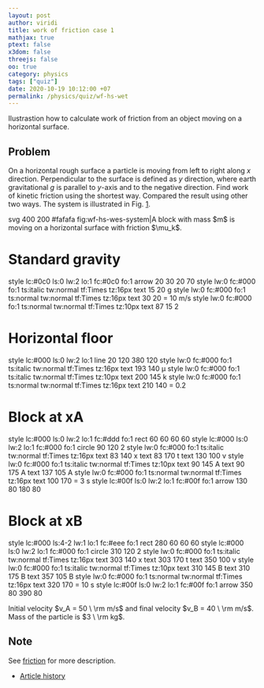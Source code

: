 ```yaml
---
layout: post
author: viridi
title: work of friction case 1
mathjax: true
ptext: false
x3dom: false
threejs: false
oo: true
category: physics
tags: ["quiz"]
date: 2020-10-19 10:12:00 +07
permalink: /physics/quiz/wf-hs-wet
---
```

Ilustrastion how to calculate work of friction from an object moving on a horizontal surface.


## Problem
On a horizontal rough surface a particle is moving from left to right along $x$ direction. Perpendicular to the surface is defined as $y$ direction, where earth gravitational $g$ is parallel to $y$-axis and to the negative direction. Find work of kinetic friction using the shortest way. Compared the result using other two ways. The system is illustrated in Fig. <a href="#fig:wf-hs-wes-system">1</a>.

<oo>
svg 400 200 #fafafa fig:wf-hs-wes-system|A block with mass $m$ is moving on a horizontal surface with friction $\mu_k$.

# Standard gravity
style lc:#0c0 ls:0 lw:2 lo:1 fc:#0c0 fo:1
arrow 20 30 20 70
style lw:0 fc:#000 fo:1 ts:italic tw:normal tf:Times tz:16px
text 15 20 g
style lw:0 fc:#000 fo:1 ts:normal tw:normal tf:Times tz:16px
text 30 20 = 10 m/s
style lw:0 fc:#000 fo:1 ts:normal tw:normal tf:Times tz:10px
text 87 15 2

# Horizontal floor
style lc:#000 ls:0 lw:2 lo:1
line 20 120 380 120
style lw:0 fc:#000 fo:1 ts:italic tw:normal tf:Times tz:16px
text 193 140 &mu;
style lw:0 fc:#000 fo:1 ts:italic tw:normal tf:Times tz:10px
text 200 145 k
style lw:0 fc:#000 fo:1 ts:normal tw:normal tf:Times tz:16px
text 210 140 = 0.2

# Block at xA
style lc:#000 ls:0 lw:2 lo:1 fc:#ddd fo:1
rect 60 60 60 60
style lc:#000 ls:0 lw:2 lo:1 fc:#000 fo:1
circle 90 120 2
style lw:0 fc:#000 fo:1 ts:italic tw:normal tf:Times tz:16px
text 83 140 x
text 83 170 t
text 130 100 v
style lw:0 fc:#000 fo:1 ts:italic tw:normal tf:Times tz:10px
text 90 145 A
text 90 175 A
text 137 105 A
style lw:0 fc:#000 fo:1 ts:normal tw:normal tf:Times tz:16px
text 100 170 = 3 s
style lc:#00f ls:0 lw:2 lo:1 fc:#00f fo:1
arrow 130 80 180 80

# Block at xB
style lc:#000 ls:4-2 lw:1 lo:1 fc:#eee fo:1
rect 280 60 60 60
style lc:#000 ls:0 lw:2 lo:1 fc:#000 fo:1
circle 310 120 2
style lw:0 fc:#000 fo:1 ts:italic tw:normal tf:Times tz:16px
text 303 140 x
text 303 170 t
text 350 100 v
style lw:0 fc:#000 fo:1 ts:italic tw:normal tf:Times tz:10px
text 310 145 B
text 310 175 B
text 357 105 B
style lw:0 fc:#000 fo:1 ts:normal tw:normal tf:Times tz:16px
text 320 170 = 10 s
style lc:#00f ls:0 lw:2 lo:1 fc:#00f fo:1
arrow 350 80 390 80
</oo>

Initial velocity $v_A = 50 \ \rm m/s$ and final velocity $v_B = 40 \ \rm m/s$. Mass of the particle is $3 \ \rm kg$.


## Note
See [friction](../friction) for more description.

+ [Article history](https://github.com/butiran/butiran.github.io/commits/master/_posts/phys/quiz/2020-10-19-wf-hs-wet.md)
